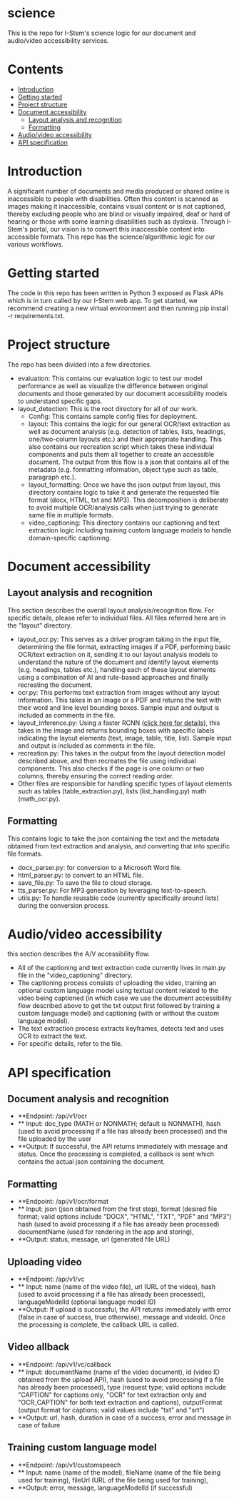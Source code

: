 # science

This is the repo for I-Stem's science logic for our document and audio/video accessibility services.

# Contents
* [Introduction](#introduction)
* [Getting started](#getting-started)
* [Project structure](#project-structure)
* [Document accessibility](#document-accessibility)
    * [Layout analysis and recognition](#layout-analysis)
    * [Formatting](#layout-formatting)
* [Audio/video accessibility](#av-accessibility)
* [API specification](#api-spec)

# Introduction

A significant number of documents and media produced or shared online is inaccessible to people with disabilities. Often this content is scanned as images making it inaccessible, contains visual content or is not captioned, thereby excluding people who are blind or visually impaired, deaf or hard of hearing or those with some learning disabilities such as dyslexia. Through I-Stem's portal, our vision is to convert this inaccessible content into accessible formats. This repo has the science/algorithmic logic for our various workflows.

# Getting started

The code in this repo has been written in Python 3 exposed as Flask APIs which is in turn called by our I-Stem web app. To get started, we recommend creating a new virtual environment and then running pip install -r requirements.txt. 

# Project structure

The repo has been divided into a few directories.

* evaluation: This contains our evaluation logic to test our model performance as well as visualize the difference between original documents and those generated by our document accessibility models to understand specific gaps.
* layout_detection: This is the root directory for all of our work.
    * Config: This contains sample config files for deployment.
    * layout: This contains the logic for our general OCR/text extraction as well as document analysis (e.g. detection of tables, lists, headings, one/two-column layouts etc.) and their appropriate handling. This also contains our recreation script which takes these individual components and puts them all together to create an accessible document. The output from this flow is a json that contains all of the metadata (e.g. formatting information, object type such as table, paragraph etc.).
    * layout_formatting: Once we have the json output from layout, this directory contains logic to take it and generate the requested file format (docx, HTML, txt and MP3). This decomposition is deliberate to avoid multiple OCR/analysis calls when just trying to generate same file in multiple formats.
    * video_captioning: This directory contains our captioning and text extraction logic including training custom language models to handle domain-specific captioning.

# Document accessibility

## Layout analysis and recognition

This section describes the overall layout analysis/recognition flow. For specific details, please refer to individual files. All files referred here are in the "layout" directory.

* layout_ocr.py: This serves as a driver program taking in the input file, determining the file format, extracting images if a PDF, performing basic OCR/text extraction on it, sending it to our layout analysis models to understand the nature of the document and identify layout elements (e.g. headings, tables etc.), handling each of these layout elements using a combination of AI and rule-based approaches and finally recreating the document.
* ocr.py: This performs text extraction from images without any layout information. This takes in an image or a PDF and returns the text with their word and line level bounding boxes. Sample input and output is included as comments in the file.
* layout_inference.py: Using a faster RCNN ([click here for details](https://ieeexplore.ieee.org/abstract/document/8298720)), this takes in the image and returns bounding boxes with specific labels indicating the layout elements (text, image, table, title, list). Sample input and output is included as comments in the file.
* recreation.py: This takes in the output from the layout detection model described above, and then recreates the file using individual components. This also checks if the page is one column or two columns, thereby ensuring the correct reading order.
* Other files are responsible for handling specific types of layout elements such as tables (table_extraction.py), lists (list_handling.py) math (math_ocr.py).

## Formatting

This contains logic to take the json containing the text and the metadata obtained from text extraction and analysis, and converting that into specific file formats.

* docx_parser.py: for conversion to a Microsoft Word file.
* html_parser.py: to convert to an HTML file.
* save_file.py: To save the file to cloud storage.
* tts_parser.py: For MP3 generation by leveraging text-to-speech.
* utils.py: To handle reusable code (currently specifically around lists) during the conversion process.

# Audio/video accessibility

this section describes the A/V accessibility flow.

* All of the captioning and text extraction code currently lives in main.py file in the "video_captioning" directory.
* The captioning process consists of uploading the video, training an optional custom language model using textual content related to the video being captioned (in which case we use the document accessibility flow described above to get the txt output first followed by training a custom language model) and captioning (with or without the custom language model). 
* The text extraction process extracts keyframes, detects text and uses OCR to extract the text.
* For specific details, refer to the file.

# API specification

## Document analysis and recognition

-   **Endpoint: /api/v1/ocr
-   ** Input: doc_type (MATH or NONMATH; default is NONMATH), hash (used to avoid processing if a file has already been processed) and the file uploaded by the user
-   **Output: If successful, the API returns immediately with message and status. Once the processing is completed, a callback is sent which contains the actual json containing the document.

## Formatting

-   **Endpoint: /api/v1/ocr/format
-   ** Input: json (json obtained from the first step), format (desired file format; valid options include "DOCX", "HTML", "TXT", "PDF" and "MP3") hash (used to avoid processing if a file has already been processed) documentName (used for rendering in the app and storing), 
-   **Output: status, message, url (generated file URL)

## Uploading video

-   **Endpoint: /api/v1/vc
-   ** Input: name (name of the video file), url (URL of the video), hash (used to avoid processing if a file has already been processed), languageModelId (optional language model ID)
-   **Output: If upload is successful, the API returns immediately with error (false in case of success, true otherwise), message and videoId. Once the processing is complete, the callback URL is called.

## Video allback

-   **Endpoint: /api/v1/vc/callback
-   ** Input: documentName (name of the video document), id (video ID obtained from the upload API), hash (used to avoid processing if a file has already been processed), type (request type; valid options include "CAPTION" for captions only, "OCR" for text extraction only and "OCR_CAPTION" for both text extraction and captions), outputFormat (output format for captions; valid values include "txt" and "srt")
-   **Output: url, hash, duration in case of a success, error and message in case of failure

## Training custom language model

-   **Endpoint: /api/v1/customspeech
-   ** Input: name (name of the model), fileName (name of the file being used for training), fileUrl (URL of the file being used for training), 
-   **Output: error, message, languageModelId (if successful)
